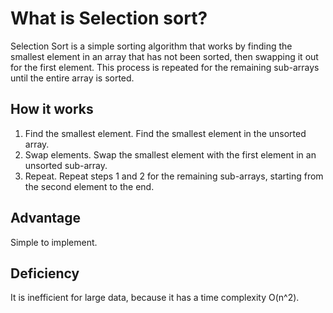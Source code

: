 # What is Selection sort?

Selection Sort is a simple sorting algorithm that works by finding the smallest element in an array that has not been sorted, then swapping it out for the first element. This process is repeated for the remaining sub-arrays until the entire array is sorted.

## How it works

1. Find the smallest element. Find the smallest element in the unsorted array.
2. Swap elements. Swap the smallest element with the first element in an unsorted sub-array.
3. Repeat. Repeat steps 1 and 2 for the remaining sub-arrays, starting from the second element to the end.

## Advantage

Simple to implement.

## Deficiency

It is inefficient for large data, because it has a time complexity O(n^2).

